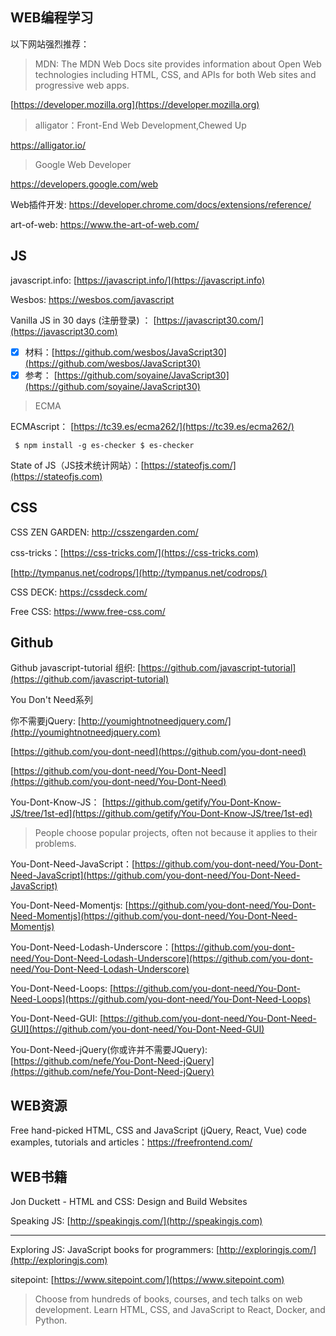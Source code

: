## WEB编程学习

以下网站强烈推荐：

> MDN: The MDN Web Docs site provides information about Open Web technologies including HTML, CSS, and APIs for both Web sites and progressive web apps.

[https://developer.mozilla.org](https://developer.mozilla.org)

> alligator：Front-End Web Development,Chewed Up

https://alligator.io/

> Google Web Developer

https://developers.google.com/web

Web插件开发: https://developer.chrome.com/docs/extensions/reference/

art-of-web: https://www.the-art-of-web.com/

## JS

javascript.info: [https://javascript.info/](https://javascript.info)

Wesbos: https://wesbos.com/javascript


Vanilla JS in 30 days (注册登录) ： [https://javascript30.com/](https://javascript30.com)

* [x] 材料：[https://github.com/wesbos/JavaScript30](https://github.com/wesbos/JavaScript30)
* [x] 参考： [https://github.com/soyaine/JavaScript30](https://github.com/soyaine/JavaScript30)

> ECMA

ECMAscript： [https://tc39.es/ecma262/](https://tc39.es/ecma262/)

```
 $ npm install -g es-checker $ es-checker
```

State of JS（JS技术统计网站）：[https://stateofjs.com/](https://stateofjs.com)

## CSS

CSS ZEN GARDEN: http://csszengarden.com/

css-tricks：[https://css-tricks.com/](https://css-tricks.com)

[http://tympanus.net/codrops/](http://tympanus.net/codrops/)

CSS DECK: https://cssdeck.com/

Free CSS: https://www.free-css.com/

## Github

Github javascript-tutorial 组织: [https://github.com/javascript-tutorial](https://github.com/javascript-tutorial)

You Don't Need系列

你不需要jQuery: [http://youmightnotneedjquery.com/](http://youmightnotneedjquery.com)

[https://github.com/you-dont-need](https://github.com/you-dont-need)

[https://github.com/you-dont-need/You-Dont-Need](https://github.com/you-dont-need/You-Dont-Need)

You-Dont-Know-JS： [https://github.com/getify/You-Dont-Know-JS/tree/1st-ed](https://github.com/getify/You-Dont-Know-JS/tree/1st-ed)

> People choose popular projects, often not because it applies to their problems.

You-Dont-Need-JavaScript：[https://github.com/you-dont-need/You-Dont-Need-JavaScript](https://github.com/you-dont-need/You-Dont-Need-JavaScript)

You-Dont-Need-Momentjs: [https://github.com/you-dont-need/You-Dont-Need-Momentjs](https://github.com/you-dont-need/You-Dont-Need-Momentjs)

You-Dont-Need-Lodash-Underscore：[https://github.com/you-dont-need/You-Dont-Need-Lodash-Underscore](https://github.com/you-dont-need/You-Dont-Need-Lodash-Underscore)

You-Dont-Need-Loops: [https://github.com/you-dont-need/You-Dont-Need-Loops](https://github.com/you-dont-need/You-Dont-Need-Loops)

You-Dont-Need-GUI: [https://github.com/you-dont-need/You-Dont-Need-GUI](https://github.com/you-dont-need/You-Dont-Need-GUI)

You-Dont-Need-jQuery(你或许并不需要JQuery): [https://github.com/nefe/You-Dont-Need-jQuery](https://github.com/nefe/You-Dont-Need-jQuery)

## WEB资源

Free hand-picked HTML, CSS and JavaScript (jQuery, React, Vue) code examples, tutorials and articles：https://freefrontend.com/

## WEB书籍

Jon Duckett - HTML and CSS: Design and Build Websites

Speaking JS: [http://speakingjs.com/](http://speakingjs.com)

---

Exploring JS: JavaScript books for programmers: [http://exploringjs.com/](http://exploringjs.com)

sitepoint: [https://www.sitepoint.com/](https://www.sitepoint.com)

> Choose from hundreds of books, courses, and tech talks on web development. Learn HTML, CSS, and JavaScript to React, Docker, and Python.

